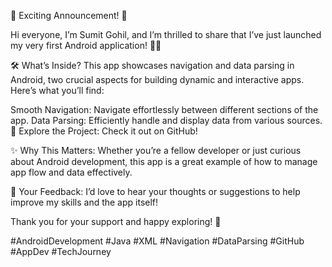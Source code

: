 🚀 Exciting Announcement! 🚀

Hi everyone, I’m Sumit Gohil, and I’m thrilled to share that I’ve just launched my very first Android application! 🎉📱

🛠️ What’s Inside?
This app showcases navigation and data parsing in Android, two crucial aspects for building dynamic and interactive apps. Here’s what you’ll find:

Smooth Navigation: Navigate effortlessly between different sections of the app.
Data Parsing: Efficiently handle and display data from various sources.
🔗 Explore the Project: Check it out on GitHub!

✨ Why This Matters:
Whether you’re a fellow developer or just curious about Android development, this app is a great example of how to manage app flow and data effectively.

💬 Your Feedback: I’d love to hear your thoughts or suggestions to help improve my skills and the app itself!

Thank you for your support and happy exploring! 🙌

#AndroidDevelopment #Java #XML #Navigation #DataParsing #GitHub #AppDev #TechJourney
